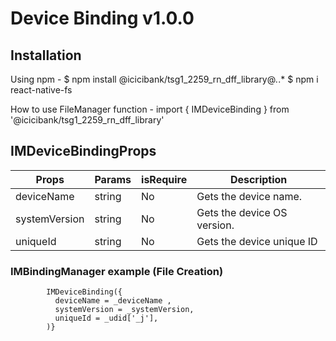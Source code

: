 # Device Binding v1.0.0

## Installation

Using npm -
$ npm install @icicibank/tsg1_2259_rn_dff_library@*.*.*
$ npm i react-native-fs

How to use FileManager function -
import { IMDeviceBinding } from '@icicibank/tsg1_2259_rn_dff_library'

## IMDeviceBindingProps

| Props         | Params | isRequire | Description                 |
| ------------- | ------ | --------- | --------------------------- |
| deviceName    | string | No        | Gets the device name.       |
| systemVersion | string | No        | Gets the device OS version. |
| uniqueId      | string | No        | Gets the device unique ID   |

### IMBindingManager example (File Creation)

```JS
        IMDeviceBinding({
          deviceName = _deviceName ,
          systemVersion = _systemVersion,
          uniqueId = _udid['_j'],
        )}
```
